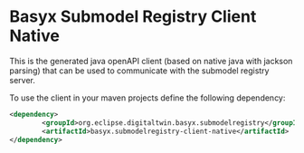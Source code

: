 # Basyx Submodel Registry Client Native

This is the generated java openAPI client (based on native java with jackson parsing) that can be used to communicate with the submodel registry server.

To use the client in your maven projects define the following dependency:
```xml
<dependency>
		<groupId>org.eclipse.digitaltwin.basyx.submodelregistry</groupId>
		<artifactId>basyx.submodelregistry-client-native</artifactId>
</dependency>
```
